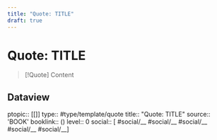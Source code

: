 ```yaml
---
title: "Quote: TITLE"
draft: true
---
```


# Quote: TITLE
> [!Quote]
> Content

## Dataview
ptopic:: [[]]
type:: #type/template/quote
title:: "Quote: TITLE"
source:: 'BOOK'
booklink:: ()
level:: 0
social:: [ #social/__ #social/__ #social/__ #social/__ #social/__]
